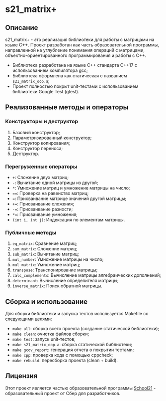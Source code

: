 # s21_matrix+

## Описание

s21_matrix+ - это реализация библиотеки для работы с матрицами на языке C++. Проект разработан как часть образовательной программы, направленной на углубление понимания операций с матрицами, объектно-ориентированного программирования и работы с C++.

- Библиотека разработана на языке C++ стандарта C++17 с использованием компилятора gcc;
- Библиотека оформлена как статическая с названием `s21_matrix_oop.a`;
- Проект полностью покрыт unit-тестами с использованием библиотеки Google Test (gtest).

## Реализованные методы и операторы

### Конструкторы и деструктор
1. Базовый конструктор;
2. Параметризированный конструктор;
3. Конструктор копирования;
4. Конструктор переноса;
5. Деструктор.

### Перегруженные операторы
- `+`: Сложение двух матриц;
- `-`: Вычитание одной матрицы из другой;
- `*`: Умножение матриц и умножение матрицы на число;
- `==`: Проверка на равенство матриц;
- `=`: Присваивание матрице значений другой матрицы;
- `+=`: Присваивание сложения;
- `-=`: Присваивание разности;
- `*=`: Присваивание умножения;
- `(int i, int j)`: Индексация по элементам матрицы.

### Публичные методы
1. `eq_matrix`: Сравнение матриц;
2. `sum_matrix`: Сложение матриц;
3. `sub_matrix`: Вычитание матриц;
4. `mul_number`: Умножение матрицы на число;
5. `mul_matrix`: Умножение матриц;
6. `transpose`: Транспонирование матрицы;
7. `calc_complements`: Вычисление матрицы алгебраических дополнений;
8. `determinant`: Вычисление определителя матрицы;
9. `inverse_matrix`: Поиск обратной матрицы.

## Сборка и использование

Для сборки библиотеки и запуска тестов используется Makefile со следующими целями:

- `make all`: сборка всего проекта (создание статической библиотеки);
- `make clean`: очистка файлов сборки;
- `make test`: запуск unit-тестов;
- `make s21_matrix_oop.a`: сборка статической библиотеки;
- `make gcov_report`: генерация отчета о покрытии тестами;
- `make cpp`: проверка кода с помощью cppcheck;
- `make rebuild`: пересборка проекта (clean + build).

## Лицензия

Этот проект является частью образовательной программы [School21](https://21-school.ru/) - образовательный проект от Сбер для разработчиков.